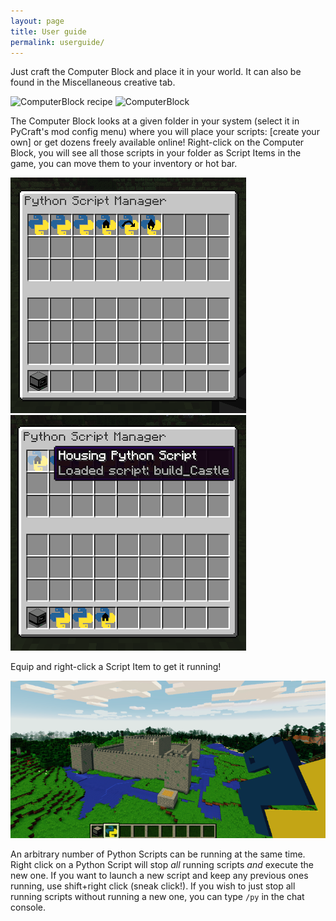 ```yaml
---
layout: page
title: User guide
permalink: userguide/
---
```


Just craft the Computer Block and place it in your world. It can also be found in the Miscellaneous creative tab.

![ComputerBlock recipe](/testtt/images/recipe.png)
![ComputerBlock](testtt/images/computerblock.png)

The Computer Block looks at a given folder in your system (select it in PyCraft's mod config menu) where you will place your scripts: [create your own] or get dozens freely available online! Right-click on the Computer Block, you will see all those scripts in your folder as Script Items in the game, you can move them to your inventory or hot bar.

![ComputerBlock inventory](/images/computer_inventory.png)
![House ScriptItem](/images/scriptItem_house.png)

Equip and right-click a Script Item to get it running!

![Castle](/images/castle.png)

An arbitrary number of Python Scripts can be running at the same time. Right click on a Python Script will stop *all* running scripts *and* execute the new one. If you want to launch a new script and keep any previous ones running, use shift+right click (sneak click!). If you wish to just stop all running scripts without running a new one, you can type `/py` in the chat console.

